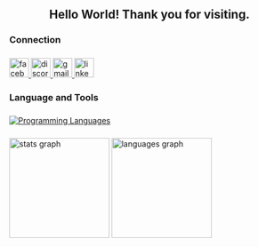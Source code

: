 <h2 align="center">Hello World! Thank you for visiting.</h2>

###

<h3 align="left">Connection</h3>

###

<div align="left">
  <a href="https://www.facebook.com/sylamphu/">
    <img src="https://img.shields.io/static/v1?message=Facebook&logo=facebook&label=&color=1877F2&logoColor=white&labelColor=&style=for-the-badge" height="35" alt="facebook logo" />
  </a>
  <a href="https://discord.com/users/759754716157706252">
    <img src="https://img.shields.io/static/v1?message=Discord&logo=discord&label=&color=7289DA&logoColor=white&labelColor=&style=for-the-badge" height="35" alt="discord logo" />
  </a>
  <a href="mailto:lamphusy@gmail.com">
    <img src="https://img.shields.io/static/v1?message=Gmail&logo=gmail&label=&color=D14836&logoColor=white&labelColor=&style=for-the-badge" height="35" alt="gmail logo" />
  </a>
  <a href="https://www.linkedin.com/in/lamphusy/">
    <img src="https://img.shields.io/static/v1?message=LinkedIn&logo=linkedin&label=&color=0077B5&logoColor=white&labelColor=&style=for-the-badge" height="35" alt="linkedin logo" />
  </a>
</div>

###

<h3 align="left">Language and Tools</h3>

###

[![Programming Languages](https://skillicons.dev/icons?i=go,cs,js,react,docker,kubernetes,jenkins,vscode,mysql)](https://github.com/lamphusy)

###

<div align="left">
  <img src="https://github-readme-stats.vercel.app/api?username=lamphusy&hide_title=false&hide_rank=false&show_icons=true&include_all_commits=true&count_private=true&disable_animations=false&theme=tokyonight&locale=en&hide_border=false&rank_icon=github&custom_title=Sy%20Lam's%20GitHub%20Stats" height="180" alt="stats graph"  />
  <img src="https://github-readme-stats.vercel.app/api/top-langs?username=lamphusy&locale=en&hide_title=false&layout=compact&card_width=320&langs_count=5&theme=tokyonight&hide_border=false" height="180" alt="languages graph"  />
</div>

###
<!-- 
<div align="center">
  <img height="200" src="https://i.imgflip.com/9jufai.gif"  />
</div>
-->
###
